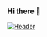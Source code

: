 ### Hi there 👋

<!--
**fatmaadam-lab/fatmaadam-lab** is a ✨ _special_ ✨ repository because its `README.md` (this file) appears on your GitHub profile.

Here are some ideas to get you started:

- 🔭 I’m currently working on ...
- 🌱 I’m currently learning ...
- 👯 I’m looking to collaborate on ...
- 🤔 I’m looking for help with ...
- 💬 Ask me about ...
- 📫 How to reach me: ...
- 😄 Pronouns: ...
- ⚡ Fun fact: ...
-->



[![Header](https://raw.githubusercontent.com/MartinHeinz/<OWNER>/<OWNER>/readme_header.png "Header")](https://some-url.dev/)
